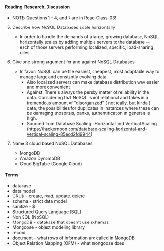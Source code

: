 #### Reading, Research, Discussion
* NOTE: Questions 1 - 4, and 7 are in Read-Class-03!


5. Describe how NoSQL Databases scale horizontally
    * In order to handle the demands of a large, growing database, NoSQL horizontally scales by adding multiple servers to the database -- each of those servers performing localized, specific, load-sharing roles. 

6. Give one strong argument for and against NoSQL Databases
    * In favor: NoSQL can be the easiest, cheapest, most adaptable way to manage large and constantly evolving data. 
        * Also localized servers can make database distribution way easier and more convenient. 
        * Against: There's always the persky matter of reliability in the data. Considering that NoSQL is not relational and takes in a tremendous amount of "disorganized" ( not really, but kinda ) data, the possibilities for duplicates in instances where these can be damaging (hospitals, banks, authentification in general) is high. 
        * Sourced from Database Scaling : Horizontal and Vertical Scaling (https://hackernoon.com/database-scaling-horizontal-and-vertical-scaling-85edd2fd9944)

8. Name 3 cloud based NoSQL Databases
    * MongoDB
    * Amazon DynamoDB
    * Cloud BigTable (Google Cloud)


#### Terms
* database
* data model
* CRUD - create, read, update, delete
* schema - strict data model
* sanitize - $ 
* Structured Query Language (SQL)
* Non SQL (NoSQL)
* MongoDB - database that doesn't use schemas
* Mongoose - object modeling library
* record
* document - what rows of information are called in MongoDB
* Object Relation Mapping (ORM) - what mongoose does 